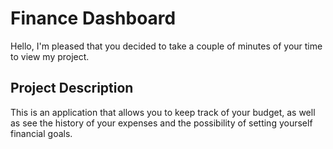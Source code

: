 # Finance Dashboard

Hello, I'm pleased that you decided to take a couple of minutes of your time to view my project.

## Project Description

This is an application that allows you to keep track of your budget, as well as see the history of your expenses and the possibility of setting yourself financial goals.
